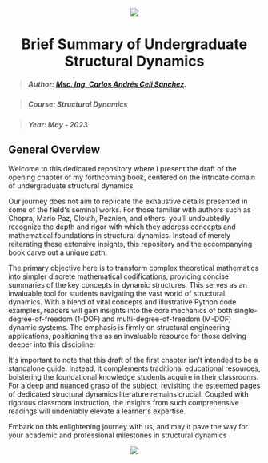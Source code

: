 <div align="center">
    <img src="https://github.com/Normando1945/Normando1945.github.io/assets/62081230/1ac0bf1d-67cd-43f6-87b0-141417a606db">
    <h1>Brief Summary of Undergraduate Structural Dynamics</h1>
</div>



>##### Author:                 [Msc. Ing. Carlos Andrés Celi Sánchez](https://www.researchgate.net/profile/Carlos-Celi).

>##### Course:                 Structural Dynamics

>##### Year:                   May - 2023

## General Overview

Welcome to this dedicated repository where I present the draft of the opening chapter of my forthcoming book, centered on the intricate domain of undergraduate structural dynamics.

Our journey does not aim to replicate the exhaustive details presented in some of the field's seminal works. For those familiar with authors such as Chopra, Mario Paz, Clouth, Peznien, and others, you'll undoubtedly recognize the depth and rigor with which they address concepts and mathematical foundations in structural dynamics. Instead of merely reiterating these extensive insights, this repository and the accompanying book carve out a unique path.

The primary objective here is to transform complex theoretical mathematics into simpler discrete mathematical codifications, providing concise summaries of the key concepts in dynamic structures. This serves as an invaluable tool for students navigating the vast world of structural dynamics. With a blend of vital concepts and illustrative Python code examples, readers will gain insights into the core mechanics of both single-degree-of-freedom (1-DOF) and multi-degree-of-freedom (M-DOF) dynamic systems. The emphasis is firmly on structural engineering applications, positioning this as an invaluable resource for those delving deeper into this discipline.

It's important to note that this draft of the first chapter isn't intended to be a standalone guide. Instead, it complements traditional educational resources, bolstering the foundational knowledge students acquire in their classrooms. For a deep and nuanced grasp of the subject, revisiting the esteemed pages of dedicated structural dynamics literature remains crucial. Coupled with rigorous classroom instruction, the insights from such comprehensive readings will undeniably elevate a learner's expertise.

Embark on this enlightening journey with us, and may it pave the way for your academic and professional milestones in structural dynamics

<div align="center">
    <img src= "https://blogs.sw.siemens.com/wp-content/uploads/sites/6/2022/07/gif-of-frequency-analysis.gif)">
</div>

